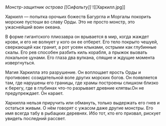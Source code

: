 *Монстр-защитник острова [[Сифальту]]*
![[Харкилл.jpg]]

Харкилл — попытка орочьих божеств Багургла и Моргалы покорить морские пустоши во славу Орды. Это не просто монстр, это ужаснейший воин океана. 

В форме гигантского плиозавра он врывается в мир, когда жаждет крови, и его не волнует у кого он ее отберет. Его тело покрыто чешуей, сверкающей как гранит, а рот усеян клыками, острыми как глубинные скалы. Его рев способен разбить киль корабля, а прыжок вызвать локальное цунами. Его глаза два вулкана, спящие и ждущие момента извергнуться.

Магия Харкилла это разрушение. Он воплощает ярость Орды и противовес созидательной воле других морских богов. Он появляется там, где нарушены его границы, где храмы построены слишком близко к берегу, где в глубинах что-то разрывает древние клятвы.Он не предупреждает. Он карает.

Харкилла нельзя приручить или обмануть, только выдержать его гнев и остаться живым. О нём говорят с ужасом даже другие монстры. Его имя всегда табу в рыбацких деревнях. Ибо тот, кто его призвал, рискует увидеть последний рассвет.
